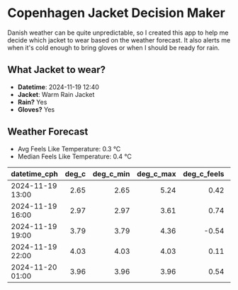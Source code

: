 
# Copenhagen Jacket Decision Maker

Danish weather can be quite unpredictable, so I created this app to help me decide which jacket to wear based on the weather forecast. 
It also alerts me when it's cold enough to bring gloves or when I should be ready for rain.

## What Jacket to wear?

- **Datetime**: 2024-11-19 12:40
- **Jacket**: Warm Rain Jacket
- **Rain?** Yes
- **Gloves?** Yes

## Weather Forecast
- Avg Feels Like Temperature: 0.3 °C
- Median Feels Like Temperature: 0.4 °C

| datetime_cph     |   deg_c |   deg_c_min |   deg_c_max |   deg_c_feels | weather   | wind   | rain   |
|:-----------------|--------:|------------:|------------:|--------------:|:----------|:-------|:-------|
| 2024-11-19 13:00 |    2.65 |        2.65 |        5.24 |          0.42 | Rain      | Low    | Low    |
| 2024-11-19 16:00 |    2.97 |        2.97 |        3.61 |          0.74 | Rain      | Low    | Low    |
| 2024-11-19 19:00 |    3.79 |        3.79 |        4.36 |         -0.54 | Snow      | Medium | None   |
| 2024-11-19 22:00 |    4.03 |        4.03 |        4.03 |          0.11 | Snow      | Medium | None   |
| 2024-11-20 01:00 |    3.96 |        3.96 |        3.96 |          0.54 | Rain      | Low    | Low    |
        